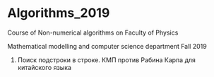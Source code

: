 # Algorithms_2019
Course of Non-numerical algorithms on Faculty of Physics

Mathematical modelling and computer science department
Fall 2019


1. Поиск подстроки в строке. КМП против Рабина Карпа для китайского языка
